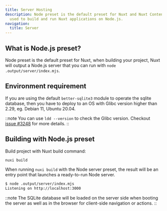 ```yaml
---
title: Server Hosting
description: Node preset is the default preset for Nuxt and Nuxt Content. It is
  used to build and run Nuxt applications on Node.js.
navigation:
  title: Server
---
```


## What is Node.js preset?

Node preset is the default preset for Nuxt, when building your project, Nuxt will output a Node.js server that you can run with `node .output/server/index.mjs`.

## Environment requirement

If you are using the default `better-sqlite3` module to operate the sqlite database, 
then you have to deploy to an OS with Glibc version higher than 2.29, eg. Debian 11, Ubuntu 20.04.

::note
You can use `ldd --version` to check the Glibc version. Checkout [issue #3248](https://github.com/nuxt/content/issues/3248) for more details.
::

## Building with Node.js preset

Build project with Nuxt build command:

```bash [Terminal]
nuxi build
```

When running `nuxi build` with the Node server preset, the result will be an entry point that launches a ready-to-run Node server.

```bash [Terminal]
$ node .output/server/index.mjs
Listening on http://localhost:3000
```

::note
The SQLite database will be loaded on the server side when booting the server as well as in the browser for client-side navigation or actions.
::
